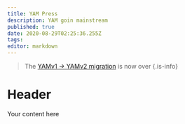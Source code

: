 ```yaml
---
title: YAM Press
description: YAM goin mainstream
published: true
date: 2020-08-29T02:25:36.255Z
tags: 
editor: markdown
---
```



> The [YAMv1 → YAMv2 migration](/migration) is now over
{.is-info}

# Header
Your content here